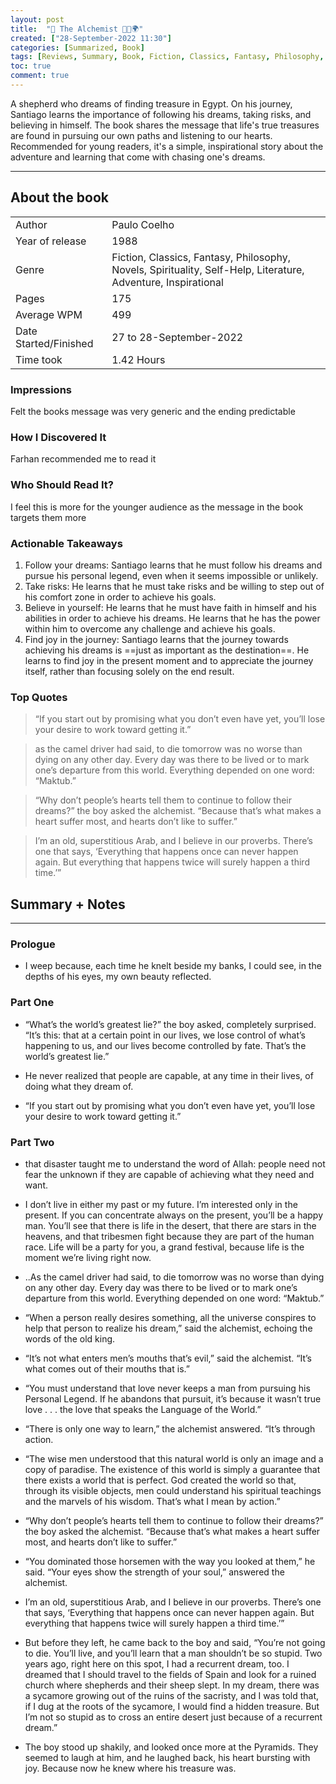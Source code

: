 ```yaml
---
layout: post
title:  "📕 The Alchemist 🔮🐑🌍"
created: ["28-September-2022 11:30"]
categories: [Summarized, Book]
tags: [Reviews, Summary, Book, Fiction, Classics, Fantasy, Philosophy, Novels, Spirituality, Self-Help, Literature, Adventure, Inspirational ]
toc: true
comment: true
---
```


A shepherd who dreams of finding treasure in Egypt. On his journey, Santiago learns the importance of following his dreams, taking risks, and believing in himself. The book shares the message that life's true treasures are found in pursuing our own paths and listening to our hearts. Recommended for young readers, it's a simple, inspirational story about the adventure and learning that come with chasing one's dreams.

---
## About the book

|                       |        |
| :---------------------- | :------- |
| Author                | Paulo Coelho        |
| Year of release       | 1988        |
| Genre                 | Fiction, Classics, Fantasy, Philosophy, Novels, Spirituality, Self-Help, Literature, Adventure, Inspirational        |
| Pages                 |  175       |
| Average WPM           |  499       |
| Date Started/Finished | 27 to 28-September-2022  |
| Time took             | 1.42 Hours |

### Impressions
Felt the books message was very generic and the ending predictable

### How I Discovered It
Farhan recommended me to read it 

### Who Should Read It?
I feel this is more for the younger audience as the message in the book targets them more

### Actionable Takeaways
1.  Follow your dreams: Santiago learns that he must follow his dreams and pursue his personal legend, even when it seems impossible or unlikely.
2. Take risks: He learns that he must take risks and be willing to step out of his comfort zone in order to achieve his goals.
3. Believe in yourself: He learns that he must have faith in himself and his abilities in order to achieve his dreams. He learns that he has the power within him to overcome any challenge and achieve his goals.
4. Find joy in the journey: Santiago learns that the journey towards achieving his dreams is ==just as important as the destination==. He learns to find joy in the present moment and to appreciate the journey itself, rather than focusing solely on the end result.

### Top Quotes

> “If you start out by promising what you don’t even have yet, you’ll lose your desire to work toward getting it.”

> as the camel driver had said, to die tomorrow was no worse than dying on any other day. Every day was there to be lived or to mark one’s departure from this world. Everything depended on one word: “Maktub.”

> “Why don’t people’s hearts tell them to continue to follow their dreams?” the boy asked the alchemist. “Because that’s what makes a heart suffer most, and hearts don’t like to suffer.”

> I’m an old, superstitious Arab, and I believe in our proverbs. There’s one that says, ‘Everything that happens once can never happen again. But everything that happens twice will surely happen a third time.’”



## Summary + Notes
---
### Prologue
- I weep because, each time he knelt beside my banks, I could see, in the depths of his eyes, my own beauty reflected.

### Part One

- “What’s the world’s greatest lie?” the boy asked, completely surprised. “It’s this: that at a certain point in our lives, we lose control of what’s happening to us, and our lives become controlled by fate. That’s the world’s greatest lie.”

- He never realized that people are capable, at any time in their lives, of doing what they dream of.

- “If you start out by promising what you don’t even have yet, you’ll lose your desire to work toward getting it.”

### Part Two

- that disaster taught me to understand the word of Allah: people need not fear the unknown if they are capable of achieving what they need and want.

- I don’t live in either my past or my future. I’m interested only in the present. If you can concentrate always on the present, you’ll be a happy man. You’ll see that there is life in the desert, that there are stars in the heavens, and that tribesmen fight because they are part of the human race. Life will be a party for you, a grand festival, because life is the moment we’re living right now.

- ..As the camel driver had said, to die tomorrow was no worse than dying on any other day. Every day was there to be lived or to mark one’s departure from this world. Everything depended on one word: “Maktub.”

- “When a person really desires something, all the universe conspires to help that person to realize his dream,” said the alchemist, echoing the words of the old king.

- “It’s not what enters men’s mouths that’s evil,” said the alchemist. “It’s what comes out of their mouths that is.”

- “You must understand that love never keeps a man from pursuing his Personal Legend. If he abandons that pursuit, it’s because it wasn’t true love . . . the love that speaks the Language of the World.”

- “There is only one way to learn,” the alchemist answered. “It’s through action.

- “The wise men understood that this natural world is only an image and a copy of paradise. The existence of this world is simply a guarantee that there exists a world that is perfect. God created the world so that, through its visible objects, men could understand his spiritual teachings and the marvels of his wisdom. That’s what I mean by action.”

- “Why don’t people’s hearts tell them to continue to follow their dreams?” the boy asked the alchemist. “Because that’s what makes a heart suffer most, and hearts don’t like to suffer.”

- “You dominated those horsemen with the way you looked at them,” he said. “Your eyes show the strength of your soul,” answered the alchemist.

- I’m an old, superstitious Arab, and I believe in our proverbs. There’s one that says, ‘Everything that happens once can never happen again. But everything that happens twice will surely happen a third time.’”

- But before they left, he came back to the boy and said, “You’re not going to die. You’ll live, and you’ll learn that a man shouldn’t be so stupid. Two years ago, right here on this spot, I had a recurrent dream, too. I dreamed that I should travel to the fields of Spain and look for a ruined church where shepherds and their sheep slept. In my dream, there was a sycamore growing out of the ruins of the sacristy, and I was told that, if I dug at the roots of the sycamore, I would find a hidden treasure. But I’m not so stupid as to cross an entire desert just because of a recurrent dream.”

- The boy stood up shakily, and looked once more at the Pyramids. They seemed to laugh at him, and he laughed back, his heart bursting with joy. Because now he knew where his treasure was.
